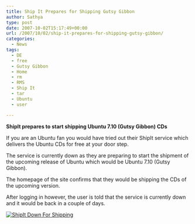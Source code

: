 ```yaml
---
title: Ship It Prepares for Shipping Gutsy Gibbon
author: Sathya
type: post
date: 2007-10-02T15:17:49+00:00
url: /2007/10/02/ship-it-prepares-for-shipping-gutsy-gibbon/
categories:
  - News
tags:
  - DE
  - free
  - Gutsy Gibbon
  - Home
  - rm
  - RMS
  - Ship It
  - tar
  - Ubuntu
  - user

---
```

<!-- -->

**ShipIt prepares to start shipping Ubuntu 7.10 (Gutsy Gibbon) CDs**

If you are an Ubuntu fan you would have tried out their ShipIt service which delivers the Ubuntu CDs for free at your door step.

The service is currently down as they are preparing to start the shipment of the upcoming release of Ubuntu which would be Ubuntu 7.10 (Gutsy Gibbon).

The homepage of the site confirms that they would be shipping the CDs of the upcoming version.

After logging in however, the user is told that the service is currently down and it would be back in a couple of days.

[![ShipIt Down For Shipping][1]][2]

[][3]

 [1]: https://sathyasays.com/wp-content/uploads/2007/10/ship-it.jpg
 [2]: https://sathyasays.com/wp-content/uploads/2007/10/ship-it.jpg "ShipIt Down For Shipping"
 [3]: https://sathyasays.com/wp-content/uploads/2007/10/ship-it.JPG "Ship It Closed in preparation For Gutsy Gibbon"
